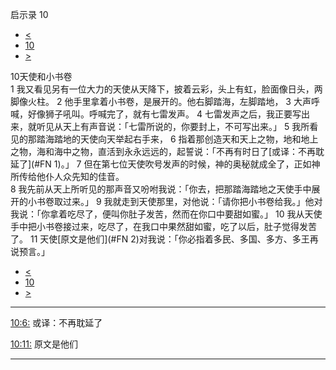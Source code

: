 ﻿





 启示录 10




* [<](bible/REV09.md)
* [10](bible/REV.md)
* [>](bible/REV11.md)



 
10天使和小书卷  
1 我又看见另有一位大力的天使从天降下，披着云彩，头上有虹，脸面像日头，两脚像火柱。 
2 他手里拿着小书卷，是展开的。他右脚踏海，左脚踏地， 
3 大声呼喊，好像狮子吼叫。呼喊完了，就有七雷发声。 
4 七雷发声之后，我正要写出来，就听见从天上有声音说：「七雷所说的，你要封上，不可写出来。」 
5 我所看见的那踏海踏地的天使向天举起右手来， 
6 指着那创造天和天上之物，地和地上之物，海和海中之物，直活到永永远远的，起誓说：「不再有时日了[或译：不再耽延了](#FN
1)。」 
7 但在第七位天使吹号发声的时候，神的奥秘就成全了，正如神所传给他仆人众先知的佳音。  
8 我先前从天上所听见的那声音又吩咐我说：「你去，把那踏海踏地之天使手中展开的小书卷取过来。」 
9 我就走到天使那里，对他说：「请你把小书卷给我。」他对我说：「你拿着吃尽了，便叫你肚子发苦，然而在你口中要甜如蜜。」 
10 我从天使手中把小书卷接过来，吃尽了，在我口中果然甜如蜜，吃了以后，肚子觉得发苦了。 
11 天使[原文是他们](#FN
2)对我说：「你必指着多民、多国、多方、多王再说预言。」 
* [<](bible/REV09.md)
* [10](bible/REV.md)
* [>](bible/REV11.md)





---


[10:6:](#V6)
或译：不再耽延了


[10:11:](#V11)
原文是他们




---









